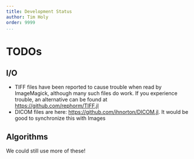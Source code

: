 ```yaml
---
title: Development Status
author: Tim Holy
order: 9999
...
```


<!-- This page could use some love -->

# TODOs

## I/O

- TIFF files have been reported to cause trouble when read by ImageMagick,
although many such files do work. If you experience trouble, an alternative can
be found at https://github.com/rephorm/TIFF.jl
- DICOM files are here: https://github.com/ihnorton/DICOM.jl. It would be good
  to synchronize this with Images

## Algorithms

We could still use more of these!
